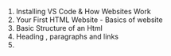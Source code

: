 1) Installing VS Code & How Websites Work
2) Your First HTML Website - Basics of website
3) Basic Structure of an Html
4) Heading , paragraphs and links
5) 
